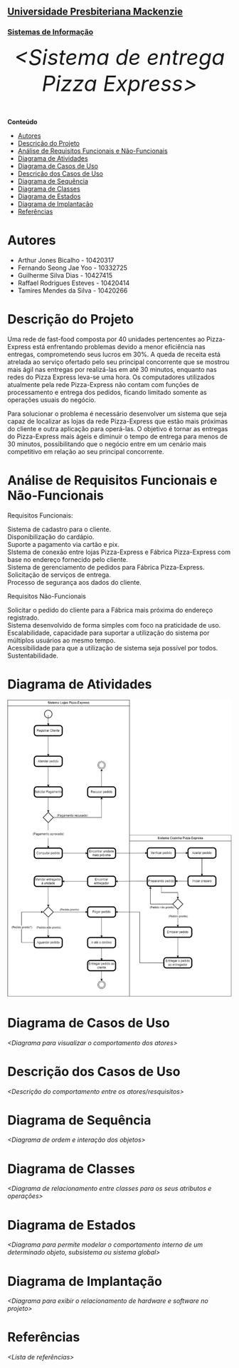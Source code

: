 <h2><a href= "https://www.mackenzie.br">Universidade Presbiteriana Mackenzie</a></h2>
<h3><a href= "https://www.mackenzie.br/graduacao/sao-paulo-higienopolis/sistemas-de-informacao">Sistemas de Informação</a></h3>


<font size="+12"><center>
*&lt;Sistema de entrega Pizza Express&gt;*
</center></font>

**Conteúdo**

- [Autores](#autores)
- [Descrição do Projeto](#descrição-do-projeto)
- [Análise de Requisitos Funcionais e Não-Funcionais](#análise-de-requisitos-funcionais-e-não-funcionais)
- [Diagrama de Atividades](#diagrama-de-atividades)
- [Diagrama de Casos de Uso](#diagrama-de-casos-de-uso)
- [Descrição dos Casos de Uso](#descrição-dos-casos-de-uso)
- [Diagrama de Sequência](#diagrama-de-sequência)
- [Diagrama de Classes](#diagrama-de-classes)
- [Diagrama de Estados](#diagrama-de-estados)
- [Diagrama de Implantação](#diagrama-de-implantação)
- [Referências](#referências)


# Autores

* Arthur Jones Bicalho - 10420317 
* Fernando Seong Jae Yoo - 10332725
* Guilherme Silva Dias - 10427415
* Raffael Rodrigues Esteves - 10420414
* Tamires Mendes da Silva - 10420266

# Descrição do Projeto

Uma rede de fast-food composta por 40 unidades pertencentes ao Pizza-Express está 
enfrentando problemas devido a menor eficiência nas entregas, comprometendo seus lucros em 
30%. A queda de receita está atrelada ao serviço ofertado pelo seu principal concorrente que se 
mostrou mais ágil nas entregas por realizá-las em até 30 minutos, enquanto nas redes do Pizza Express leva-se uma hora. Os computadores utilizados atualmente pela rede Pizza-Express não 
contam com funções de processamento e entrega dos pedidos, ficando limitado somente as 
operações usuais do negócio.</p>
<p>Para solucionar o problema é necessário desenvolver um sistema que seja capaz de 
localizar as lojas da rede Pizza-Express que estão mais próximas do cliente e outra aplicação 
para operá-las. O objetivo é tornar as entregas do Pizza-Express mais ágeis e diminuir o tempo 
de entrega para menos de 30 minutos, possibilitando que o negócio entre em um cenário mais 
competitivo em relação ao seu principal concorrente.

# Análise de Requisitos Funcionais e Não-Funcionais
Requisitos Funcionais: 

Sistema de cadastro para o cliente.  
Disponibilização do cardápio.  
Suporte a pagamento via cartão e pix.  
SIstema de conexão entre lojas Pizza-Express e Fábrica Pizza-Express com base no endereço fornecido pelo cliente.  
Sistema de gerenciamento de pedidos para Fábrica Pizza-Express.  
Solicitação de serviços de entrega.  
Processo de segurança aos dados do cliente.  


Requisitos Não-Funcionais

Solicitar o pedido do cliente para a Fábrica mais próxima do endereço registrado.  
Sistema desenvolvido de forma simples com foco na praticidade de uso.  
Escalabilidade, capacidade para suportar a utilização do sistema por múltiplos usuários ao mesmo tempo.  
Acessibilidade para que a utilização de sistema seja possível por todos.  
Sustentabilidade.  

# Diagrama de Atividades

<img title="Diagrama de Atividades Pizza-Express" src="DAPizzaExpress.png"/>

# Diagrama de Casos de Uso

*&lt;Diagrama para visualizar o comportamento dos atores&gt;*

# Descrição dos Casos de Uso

*&lt;Descrição do comportamento entre os atores/resquisitos&gt;*

# Diagrama de Sequência

*&lt;Diagrama de ordem e interação dos objetos&gt;*

# Diagrama de Classes

*&lt;Diagrama de relacionamento entre classes para os seus atributos e operações&gt;*

# Diagrama de Estados

*&lt;Diagrama para permite modelar o comportamento interno de um determinado objeto, subsistema ou sistema global&gt;*

# Diagrama de Implantação

*&lt;Diagrama para exibir o relacionamento de hardware e software no projeto&gt;*

# Referências

*&lt;Lista de referências&gt;*
